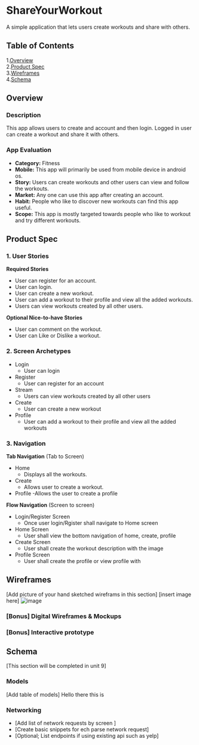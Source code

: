 # ShareYourWorkout
A simple application that lets users create workouts and share with others.

## Table of Contents
1.[Overview](#Overview)  
2.[Product Spec](#Product-Spec)  
3.[Wireframes](#Wireframes)  
4.[Schema](#Schema)

## Overview
### Description
This app allows users to create and account and then login. Logged in user can create a workout and share it with others.

### App Evaluation
- **Category:** Fitness
- **Mobile:** This app will primarily be used from mobile device in android os.
- **Story:** Users can create workouts and other users can view and follow the workouts.
- **Market:** Any one can use this app after creating an account.
- **Habit:** People who like to discover new workouts can find this app useful.
- **Scope:** This app is mostly targeted towards people who like to workout and try different workouts.

## Product Spec

### 1. User Stories
**Required Stories**
 * User can register for an account.
 * User can login.
 * User can create a new workout.
 * User can add a workout to their profile and view all the added workouts.
 * Users can view workouts created by all other users.

**Optional Nice-to-have Stories**
 * User can comment on the workout.
 * User can Like or Dislike a workout.
 
### 2. Screen Archetypes
* Login
  * User can login
* Register
  * User can register for an account
* Stream
  * Users can view workouts created by all other users  
* Create
  * User can create a new workout
* Profile
  * User can add a workout to their profile and view all the added workouts  

### 3. Navigation
**Tab Navigation** (Tab to Screen)
* Home
  - Displays all the workouts.
* Create
  - Allows user to create a workout.
* Profile
 -Allows the user to create a profile

**Flow Navigation** (Screen to screen)
* Login/Register Screen
   * Once  user login/Rgister shall navigate to Home screen
* Home Screen
   * User shall view the bottom navigation of home, create, profile
* Create Screen
   * User shall create the workout description with the image
 * Profile Screen
   * User shall create the profile or view profile with

## Wireframes
[Add picture of your hand sketched wireframs in this section]
[insert image here]
![image](https://user-images.githubusercontent.com/66568997/139555078-25321394-f81c-402c-81f9-6d475c523f12.png)




### [Bonus] Digital Wireframes & Mockups

### [Bonus] Interactive prototype

## Schema
[This section will be completed in unit 9]
### Models
[Add table of models]
Hello there	this	is
		
		
		
		
		
		
		

### Networking
- [Add list of network requests by screen ]
- [Create basic snippets for ech parse network request]
- [Optional; List endpoints if using existing api such as yelp]

